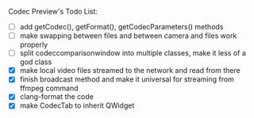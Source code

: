 Codec Preview's Todo List:

* [ ] add getCodec(), getFormat(), getCodecParameters() methods
* [ ] make swapping between files and between camera and files work properly
* [ ] split codeccomparisonwindow into multiple classes, make it less of a god class
* [x] make local video files streamed to the network and read from there
* [x] finish broadcast method and make it universal for streaming from ffmpeg command
* [x] clang-format the code
* [x] make CodecTab to inherit QWidget
